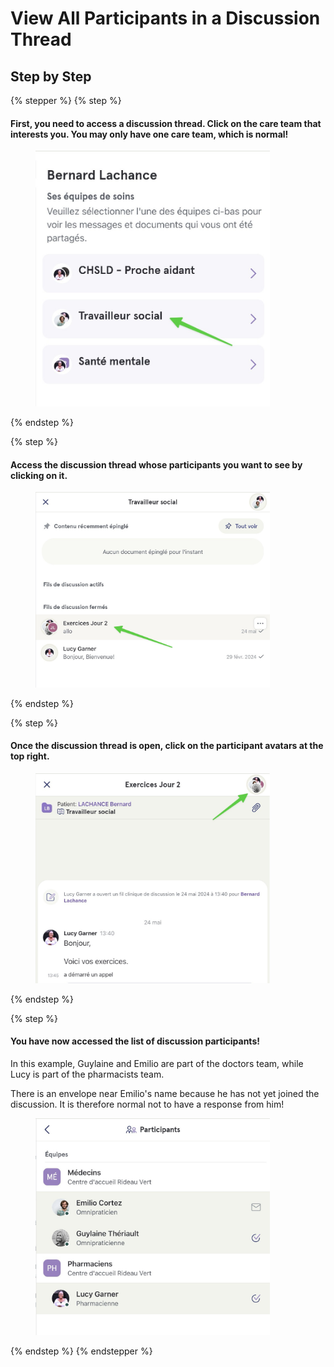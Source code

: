 # View All Participants in a Discussion Thread

## Step by Step

{% stepper %}
{% step %}
#### First, you need to access a discussion thread. Click on the care team that interests you. You may only have one care team, which is normal!

<div align="left"><figure><img src="../../.gitbook/assets/voir-tous-les-participants-dun-fil-de-discussion - Step 1.jpeg" alt="" width="375"><figcaption></figcaption></figure></div>
{% endstep %}

{% step %}
#### Access the discussion thread whose participants you want to see by clicking on it.

<div align="left"><figure><img src="../../.gitbook/assets/voir-tous-les-participants-dun-fil-de-discussion - Step 2.jpeg" alt="" width="375"><figcaption></figcaption></figure></div>
{% endstep %}

{% step %}
#### Once the discussion thread is open, click on the participant avatars at the top right.

<div align="left"><figure><img src="../../.gitbook/assets/voir-tous-les-participants-dun-fil-de-discussion - Step 3.jpeg" alt="" width="375"><figcaption></figcaption></figure></div>
{% endstep %}

{% step %}
#### You have now accessed the list of discussion participants!

In this example, Guylaine and Emilio are part of the doctors team, while Lucy is part of the pharmacists team.

There is an envelope near Emilio's name because he has not yet joined the discussion. It is therefore normal not to have a response from him!

<div align="left"><figure><img src="../../.gitbook/assets/voir-tous-les-participants-dun-fil-de-discussion - Step 4.jpeg" alt="" width="375"><figcaption></figcaption></figure></div>
{% endstep %}
{% endstepper %}

